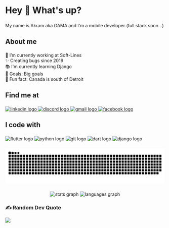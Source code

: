 <h1 align="left">Hey 👋 What's up?</h1>

###

<p align="left">My name is Akram aka GAMA and I'm a mobile developer (full stack soon...)</p>

###

<h2 align="left">About me</h2>

###

<p align="left">🔭 I’m currently working at Soft-Lines<br>✨ Creating bugs since 2019<br>📚 I'm currently learning Django<br>🎯 Goals: Big goals<br>🎲 Fun fact: Canada is south of Detroit</p>

###

<h2 align="left">Find me at</h2>

###

<div align="left">
  <a href="https://www.linkedin.com/in/akram-meraghni-8174721b4/" target="_blank">
    <img src="https://raw.githubusercontent.com/maurodesouza/profile-readme-generator/master/src/assets/icons/social/linkedin/default.svg" width="52" height="40" alt="linkedin logo"  />
  </a>
  <a href="GAMA_47#9326" target="_blank">
    <img src="https://raw.githubusercontent.com/maurodesouza/profile-readme-generator/master/src/assets/icons/social/discord/default.svg" width="52" height="40" alt="discord logo"  />
  </a>
  <a href="akram.meraghni@univ-constantine2.dz" target="_blank">
    <img src="https://raw.githubusercontent.com/maurodesouza/profile-readme-generator/master/src/assets/icons/social/gmail/default.svg" width="52" height="40" alt="gmail logo"  />
  </a>
  <a href="https://www.facebook.com/Akram.GAMA47/" target="_blank">
    <img src="https://raw.githubusercontent.com/maurodesouza/profile-readme-generator/master/src/assets/icons/social/facebook/default.svg" width="52" height="40" alt="facebook logo"  />
  </a>
</div>

###

<h2 align="left">I code with</h2>

###

<div align="left">
  <img src="https://cdn.jsdelivr.net/gh/devicons/devicon/icons/flutter/flutter-original.svg" height="40" width="52" alt="flutter logo"  />
  <img src="https://cdn.jsdelivr.net/gh/devicons/devicon/icons/python/python-original.svg" height="40" width="52" alt="python logo"  />
  <img src="https://cdn.jsdelivr.net/gh/devicons/devicon/icons/git/git-original.svg" height="40" width="52" alt="git logo"  />
  <img src="https://cdn.jsdelivr.net/gh/devicons/devicon/icons/dart/dart-original.svg" height="40" width="52" alt="dart logo"  />
  <img src="https://www.vectorlogo.zone/logos/djangoproject/djangoproject-icon.svg" height="40" width="52" alt="django logo"  />
</div>

###

![Example](https://github.com/MERakram/MERakram/blob/output/snake.svg)

###

<div align="center">
  <img src="https://github-readme-stats.vercel.app/api?hide_title=false&hide_rank=false&show_icons=true&include_all_commits=false&count_private=true&disable_animations=false&theme=dracula&locale=en&hide_border=true&username=MERakram" height="150" alt="stats graph"  />
  <img src="https://github-readme-stats.vercel.app/api/top-langs?locale=en&hide_title=false&layout=compact&card_width=320&langs_count=5&theme=dracula&hide_border=true&username=MERakram" height="150" alt="languages graph"  />
</div>


### ✍️ Random Dev Quote
![](https://quotes-github-readme.vercel.app/api?type=horizontal&theme=tokyonight)
